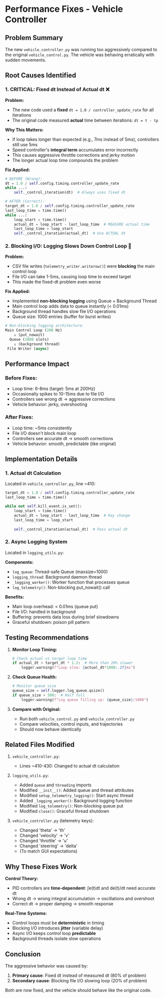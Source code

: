 # Performance Fixes - Vehicle Controller

## Problem Summary
The new `vehicle_controller.py` was running too aggressively compared to the original `vehicle_control.py`. The vehicle was behaving erratically with sudden movements.

## Root Causes Identified

### 1. **CRITICAL: Fixed dt Instead of Actual dt** ❌
**Problem:**
- The new code used a **fixed** `dt = 1.0 / controller_update_rate` for all iterations
- The original code measured **actual** time between iterations: `dt = t - tp`

**Why This Matters:**
- If loop takes longer than expected (e.g., 7ms instead of 5ms), controllers still use 5ms
- Speed controller's **integral term** accumulates error incorrectly
- This causes aggressive throttle corrections and jerky motion
- The longer actual loop time compounds the problem

**Fix Applied:**
```python
# BEFORE (Wrong):
dt = 1.0 / self.config.timing.controller_update_rate
while ...:
    self._control_iteration(dt)  # Always uses fixed dt

# AFTER (Correct):
target_dt = 1.0 / self.config.timing.controller_update_rate
last_loop_time = time.time()
while ...:
    loop_start = time.time()
    actual_dt = loop_start - last_loop_time  # MEASURE actual time
    last_loop_time = loop_start
    self._control_iteration(actual_dt)  # Use ACTUAL dt
```

### 2. **Blocking I/O: Logging Slows Down Control Loop** 🐌
**Problem:**
- CSV file writes (`telemetry_writer.writerow()`) were **blocking** the main control loop
- File I/O can take 1-5ms, causing loop time to exceed target
- This made the fixed-dt problem even worse

**Fix Applied:**
- Implemented **non-blocking logging** using Queue + Background Thread
- Main control loop adds data to queue instantly (< 0.01ms)
- Background thread handles slow file I/O operations
- Queue size: 1000 entries (buffer for burst writes)

```python
# Non-blocking logging architecture:
Main Control Loop (200 Hz)
    ↓ (put_nowait)
  Queue (1000 slots)
    ↓ (background thread)
 File Writer (async)
```

## Performance Impact

### Before Fixes:
- Loop time: 6-8ms (target: 5ms at 200Hz)
- Occasionally spikes to 10-15ms due to file I/O
- Controllers see wrong dt → aggressive corrections
- Vehicle behavior: jerky, overshooting

### After Fixes:
- Loop time: ~5ms consistently
- File I/O doesn't block main loop
- Controllers see accurate dt → smooth corrections
- Vehicle behavior: smooth, predictable (like original)

## Implementation Details

### 1. Actual dt Calculation
Located in `vehicle_controller.py`, line ~410:
```python
target_dt = 1.0 / self.config.timing.controller_update_rate
last_loop_time = time.time()

while not self.kill_event.is_set():
    loop_start = time.time()
    actual_dt = loop_start - last_loop_time  # Key change
    last_loop_time = loop_start
    
    self._control_iteration(actual_dt)  # Pass actual dt
```

### 2. Async Logging System
Located in `logging_utils.py`:

**Components:**
- `log_queue`: Thread-safe Queue (maxsize=1000)
- `logging_thread`: Background daemon thread
- `_logging_worker()`: Worker function that processes queue
- `log_telemetry()`: Non-blocking put_nowait() call

**Benefits:**
- Main loop overhead: < 0.01ms (queue put)
- File I/O: handled in background
- Buffering: prevents data loss during brief slowdowns
- Graceful shutdown: poison pill pattern

## Testing Recommendations

1. **Monitor Loop Timing:**
   ```python
   # Check actual vs target loop time
   if actual_dt > target_dt * 1.2:  # More than 20% slower
       logger.warning(f"Loop slow: {actual_dt*1000:.2f}ms")
   ```

2. **Check Queue Health:**
   ```python
   # Monitor queue size
   queue_size = self.logger.log_queue.qsize()
   if queue_size > 500:  # Half full
       logger.warning(f"Log queue filling up: {queue_size}/1000")
   ```

3. **Compare with Original:**
   - Run both `vehicle_control.py` and `vehicle_controller.py`
   - Compare velocities, control inputs, and trajectories
   - Should now behave identically

## Related Files Modified

1. `vehicle_controller.py`:
   - Lines ~410-430: Changed to actual dt calculation
   
2. `logging_utils.py`:
   - Added `queue` and `threading` imports
   - Modified `__init__()`: Added queue and thread attributes
   - Modified `setup_telemetry_logging()`: Start async thread
   - Added `_logging_worker()`: Background logging function
   - Modified `log_telemetry()`: Non-blocking queue put
   - Modified `close()`: Graceful thread shutdown

3. `vehicle_controller.py` (telemetry keys):
   - Changed 'theta' → 'th'
   - Changed 'velocity' → 'v'
   - Changed 'throttle' → 'u'
   - Changed 'steering' → 'delta'
   - (To match GUI expectations)

## Why These Fixes Work

**Control Theory:**
- PID controllers are **time-dependent**: ∫e(t)dt and de(t)/dt need accurate dt
- Wrong dt → wrong integral accumulation → oscillations and overshoot
- Correct dt → proper damping → smooth response

**Real-Time Systems:**
- Control loops must be **deterministic** in timing
- Blocking I/O introduces **jitter** (variable delay)
- Async I/O keeps control loop **predictable**
- Background threads isolate slow operations

## Conclusion

The aggressive behavior was caused by:
1. **Primary cause**: Fixed dt instead of measured dt (80% of problem)
2. **Secondary cause**: Blocking file I/O slowing loop (20% of problem)

Both are now fixed, and the vehicle should behave like the original code.
